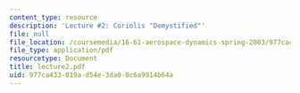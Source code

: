 ```yaml
---
content_type: resource
description: 'Lecture #2: Coriolis "Demystified"'
file: null
file_location: /coursemedia/16-61-aerospace-dynamics-spring-2003/977ca433819ad54e3da08c6a9914b64a_lecture2.pdf
file_type: application/pdf
resourcetype: Document
title: lecture2.pdf
uid: 977ca433-819a-d54e-3da0-8c6a9914b64a
---
```

